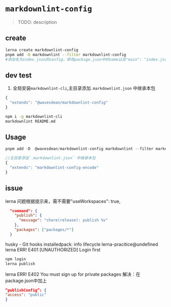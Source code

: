 <!--
 * @Description:
 * @Autor: zengbotao@myhexin.com
 * @Date: 2024-07-07 10:00:57
 * @LastEditTime: 2024-07-07 12:20:46
-->

# `markdownlint-config`

> TODO: description

## create

```bash
lerna create markdownlint-config
pnpm add -D markdownlint --filter markdownlint-config
#添加名为index.json的config，修改packsge.json中的name以及"main": "index.json"

```

## dev test

1. 全局安装`markdownlint-cli`,主目录添加`.markdownlint.json` 中继承本包

```js
{
  "extends": "@wavesdean/markdownlint-config"
}
```

```bash
npm i -g markdownlint-cli
markdownlint README.md

```

## Usage

```js
pnpm add -D  @wavesdean/markdownlint-config markdownlint --filter markdownlint-config

//主目录添加`.markdownlint.json` 中继承本包
{
  "extends": "markdownlint-config-encode"
}
```

## issue

lerna 问题根据提示来，需不需要"useWorkspaces": true,

```json
  "command": {
    "publish": {
      "message": "chore(release): publish %v"
    },
    "packages": ["packages/*"]
  }
```

husky - Git hooks installedpack: info lifecycle lerna-pracitice@undefined
lerna ERR! E401 [UNAUTHORIZED] Login first

```bash
npm login
lerna publish
```
lerna ERR! E402 You must sign up for private packages
解决：在package.json中加上
```json
“publishConfig”: {
"access": "public"
}
```
